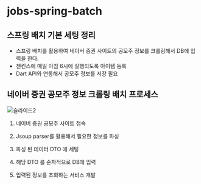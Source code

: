 # jobs-spring-batch

## 스프링 배치 기본 세팅 정리

* 스프링 배치를 활용하여 네이버 증권 사이트의 공모주 정보를 크롤링해서 DB에 입력을 한다. 
* 젠킨스에 매일 아침 6시에 실행되도록 아이템 등록
* Dart API와 연동해서 공모주 정보를 저장 필요

## 네이버 증권 공모주 정보 크롤링 배치 프로세스

![슬라이드2](https://github.com/xg1988/jobs-spring-batch/assets/7813800/b35b5577-17db-42de-ab64-f0e2b4aa0af3)

1. 네이버 증권 공모주 사이트 접속

2. Jsoup parser를 활용해서 필요한 정보를 파싱

3.  파싱 된 데이터 DTO 에 세팅

4. 해당 DTO 를 순차적으로 DB에 입력

5. 입력된 정보를 조회하는 서비스 개발



